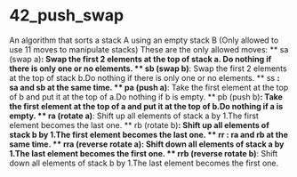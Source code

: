 # 42_push_swap
An algorithm that sorts a stack A using an empty stack B (Only allowed to use 11 moves to manipulate stacks)
These are the only allowed moves:
** sa (swap a)**: Swap the first 2 elements at the top of stack a. Do nothing if there is only one or no elements.
** sb (swap b)**: Swap the first 2 elements at the top of stack b.Do nothing if there is only one or no elements.
** ss **: sa and sb at the same time.
** pa (push a)**: Take the first element at the top of b and put it at the top of a.Do nothing if b is empty.
** pb (push b)**: Take the first element at the top of a and put it at the top of b.Do nothing if a is empty.
** ra (rotate a)**: Shift up all elements of stack a by 1.The first element becomes the last one.
** rb (rotate b)**: Shift up all elements of stack b by 1.The first element becomes the last one.
** rr **: ra and rb at the same time.
** rra (reverse rotate a)**: Shift down all elements of stack a by 1.The last element becomes the first one.
** rrb (reverse rotate b)**: Shift down all elements of stack b by 1.The last element becomes the first one.
